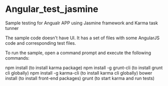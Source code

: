 # Angular_test_jasmine

Sample testing for Angualr APP using Jasmine framework and Karma task tunner

The sample code doesn't have UI. It has a set of files with some AngularJS code and corresponding test files.

To run the sample, open a command prompt and execute the following commands:

npm install (to install karma package)
npm install -g grunt-cli (to install grunt cli globally)
npm install -g karma-cli (to install karma cli globally)
bower install (to install front-end packages)
grunt (to start karma and run tests)